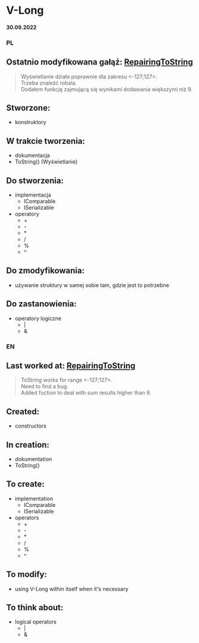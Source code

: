# V-Long

#### 30.09.2022

### PL
## Ostatnio modyfikowana gałąź: [RepairingToString](https://github.com/4Maksio/V-Long/tree/RepairingToString)
> Wyświetlanie działa poprawnie dla zakresu <-127;127>.  
> Trzeba znaleźć robala.  
> Dodałem funkcję zajmującą się wynikami dodawania większymi niż 9.
## Stworzone:
* konstruktory
## W trakcie tworzenia:
* dokumentacja
* ToString() (Wyświetlanie)
## Do stworzenia:
* implementacja
  * IComparable
  * ISerializable
* operatory
  * \+
  * \-
  * \*
  * /
  * %
  * ^
## Do zmodyfikowania:
* używanie struktury w samej sobie tam, gdzie jest to potrzebne
## Do zastanowienia:
* operatory logiczne
  * |
  * &
 
### EN
## Last worked at: [RepairingToString](https://github.com/4Maksio/V-Long/tree/RepairingToString)
> ToString works for range <-127;127>.  
> Need to find a bug.  
> Added fuction to deal with sum results higher than 9.
## Created:
* constructors
## In creation:
* dokumentation
* ToString()
## To create:
* implementation
  * IComparable
  * ISerializable
* operators
  * \+
  * \-
  * \*
  * /
  * %
  * ^
## To modify:
* using V-Long within itself when it's necessary
## To think about:
* logical operators
  * |
  * &
